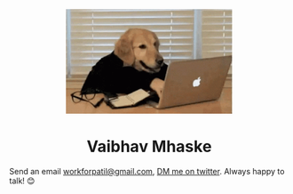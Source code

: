<div align="center">
<img width="300px" alt="dog-funny" src="https://raw.githubusercontent.com/the-vaibhav/the-vaibhav/main/images/dog-funny.gif">
</div>

<h1 align="center">Vaibhav Mhaske</h1>

Send an email [workforpatil@gmail.com](mailto:workforpatil@gmail.com), [DM me on twitter](https://twitter.com/messages/compose?recipient_id=1691701035633627136). Always happy to talk! 😊
